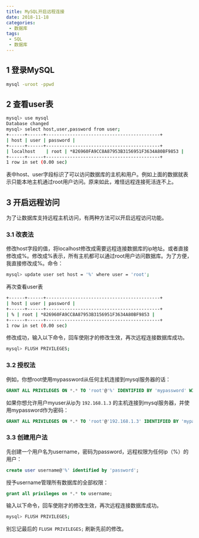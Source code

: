 ```yaml
---
title: MySQL开启远程连接
date: 2018-11-18
categories:
 - 数据库
tags:
 - SQL
 - 数据库
---
```


## 1 登录MySQL

```bash
mysql -uroot -ppwd
```

## 2 查看user表

```bash
mysql> use mysql
Database changed
mysql> select host,user,password from user;
+------+------+-------------------------------------------+
| host | user | password |
+------+------+-------------------------------------------+
| localhost    | root | *826960FA9CC8A87953B3156951F3634A80BF9853 |
+------+------+-------------------------------------------+
1 row in set (0.00 sec)
```

表中host、user字段标识了可以访问数据库的主机和用户。例如上面的数据就表示只能本地主机通过root用户访问。原来如此，难怪远程连接死活连不上。

## 3 开启远程访问

为了让数据库支持远程主机访问，有两种方法可以开启远程访问功能。

### 3.1 改表法

修改host字段的值，将localhost修改成需要远程连接数据库的ip地址。或者直接修改成%。修改成%表示，所有主机都可以通过root用户访问数据库。为了方便，我直接修改成%。命令：

```bash
mysql> update user set host = '%' where user = 'root';
```

再次查看user表

```bash
+------+------+-------------------------------------------+
| host | user | password |
+------+------+-------------------------------------------+
| % | root | *826960FA9CC8A87953B3156951F3634A80BF9853 |
+------+------+-------------------------------------------+
1 row in set (0.00 sec)
```

修改成功，输入以下命令，回车使刚才的修改生效，再次远程连接数据库成功。

```bash
mysql> FLUSH PRIVILEGES;
```

### 3.2 授权法

例如，你想root使用mypassword从任何主机连接到mysql服务器的话： 

```sql
GRANT ALL PRIVILEGES ON *.* TO 'root'@'%' IDENTIFIED BY 'mypassword' WITH GRANT OPTION; 
```

如果你想允许用户myuser从ip为 `192.168.1.3` 的主机连接到mysql服务器，并使用mypassword作为密码：

```sql
GRANT ALL PRIVILEGES ON *.* TO 'root'@'192.168.1.3' IDENTIFIED BY 'mypassword' WITH GRANT OPTION; 
```

### 3.3 创建用户法

先创建一个用户名为username，密码为password，远程权限为任何ip（%）的用户：

```sql
create user username@'%' identified by 'password';
```

授予username管理所有数据库的全部权限：

```sql
grant all privileges on *.* to username;
```

输入以下命令，回车使刚才的修改生效，再次远程连接数据库成功。

```bash
mysql> FLUSH PRIVILEGES;
```

别忘记最后的 `FLUSH PRIVILEGES;` 刷新先前的修改。
